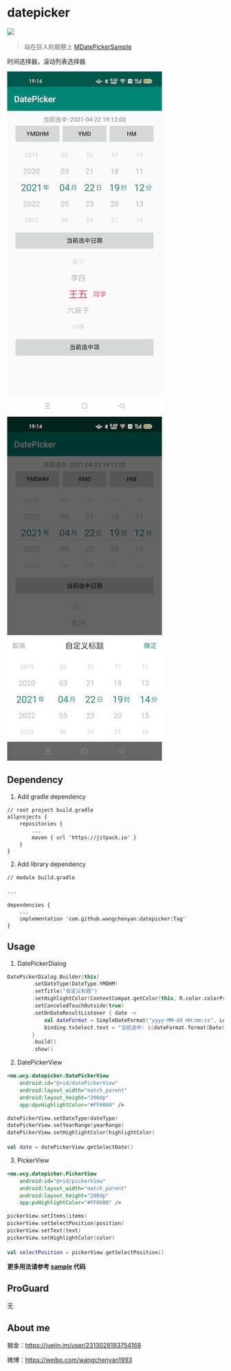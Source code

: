 # datepicker

[![](https://jitpack.io/v/wangchenyan/datepicker.svg)](https://jitpack.io/#wangchenyan/datepicker)

> 站在巨人的肩膀上 [MDatePickerSample](https://github.com/jzmanu/MDatePickerSample)

时间选择器，滚动列表选择器

![](https://raw.githubusercontent.com/wangchenyan/datepicker/master/art/screenshot1.png)
![](https://raw.githubusercontent.com/wangchenyan/datepicker/master/art/screenshot2.png)

## Dependency

1. Add gradle dependency

```
// root project build.gradle
allprojects {
    repositories {
        ...
        maven { url 'https://jitpack.io' }
    }
}
```

2. Add library dependency

```
// module build.gradle

...

dependencies {
    ...
    implementation 'com.github.wangchenyan:datepicker:Tag'
}
```

## Usage

1. DatePickerDialog

```kotlin
DatePickerDialog.Builder(this)
        .setDateType(DateType.YMDHM)
        .setTitle("自定义标题")
        .setHighlightColor(ContextCompat.getColor(this, R.color.colorPrimary))
        .setCanceledTouchOutside(true)
        .setOnDateResultListener { date ->
            val dateFormat = SimpleDateFormat("yyyy-MM-dd HH:mm:ss", Locale.getDefault())
            binding.tvSelect.text = "当前选中: ${dateFormat.format(Date(date))}"
        }
        .build()
        .show()
```

2. DatePickerView

```xml
<me.wcy.datepicker.DatePickerView
    android:id="@+id/datePickerView"
    android:layout_width="match_parent"
    android:layout_height="200dp"
    app:dpvHighlightColor="#FF0000" />
```

```kotlin
datePickerView.setDateType(dateType)
datePickerView.setYearRange(yearRange)
datePickerView.setHighlightColor(highlightColor)

val date = datePickerView.getSelectDate()
```

3. PickerView

```xml
<me.wcy.datepicker.PickerView
    android:id="@+id/pickerView"
    android:layout_width="match_parent"
    android:layout_height="200dp"
    app:pvHighlightColor="#FF0000" />
```

```kotlin
pickerView.setItems(items)
pickerView.setSelectPosition(position)
pickerView.setText(text)
pickerView.setHighlightColor(color)

val selectPosition = pickerView.getSelectPosition()
```

**更多用法请参考 [sample](https://github.com/wangchenyan/crouter/tree/datepicker/sample) 代码**

## ProGuard

无

## About me

掘金：https://juejin.im/user/2313028193754168

微博：https://weibo.com/wangchenyan1993
